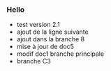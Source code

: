 ### Hello

* test version 2.1
* ajout de la ligne suivante
* ajout dans la branche 8
* mise à jour de doc5
* modif doc1 branche principale
* branche C3
